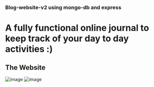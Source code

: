 ### Blog-website-v2 using mongo-db and express
# A fully functional online journal to keep track of your day to day activities :)

## The Website
![image](https://user-images.githubusercontent.com/75318952/178107064-aefde1d8-3a77-44d2-81b3-3a1ad4298679.png)
![image](https://user-images.githubusercontent.com/75318952/178107080-724b523e-694b-4881-98ef-c707402b9199.png)
